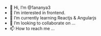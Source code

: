 - 👋 Hi, I’m @1ananya3
- 👀 I’m interested in frontend.
- 🌱 I’m currently learning Reactjs & Angularjs
- 💞️ I’m looking to collaborate on ...
- 📫 How to reach me ...

<!---
1ananya3/1ananya3 is a ✨ special ✨ repository because its `README.md` (this file) appears on your GitHub profile.
You can click the Preview link to take a look at your changes.
--->
